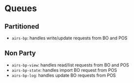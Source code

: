 # Queues 

## Partitioned

 - `airs-bp`: handles write/update requests from BO and POS
 
## Non Party

 - `airs-bp-view`: handles read/list requests from BO and POS
 - `airs-bp-state`: handles import BO request from POS
 - `airs-bp-log`: handles update BO requests from POS